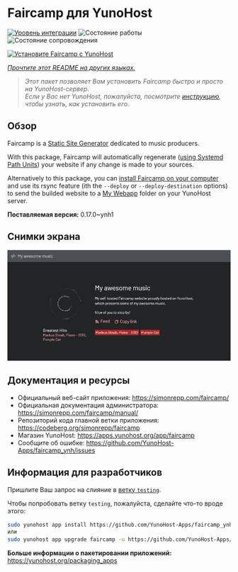 <!--
Важно: этот README был автоматически сгенерирован <https://github.com/YunoHost/apps/tree/master/tools/readme_generator>
Он НЕ ДОЛЖЕН редактироваться вручную.
-->

# Faircamp для YunoHost

[![Уровень интеграции](https://dash.yunohost.org/integration/faircamp.svg)](https://ci-apps.yunohost.org/ci/apps/faircamp/) ![Состояние работы](https://ci-apps.yunohost.org/ci/badges/faircamp.status.svg) ![Состояние сопровождения](https://ci-apps.yunohost.org/ci/badges/faircamp.maintain.svg)

[![Установите Faircamp с YunoHost](https://install-app.yunohost.org/install-with-yunohost.svg)](https://install-app.yunohost.org/?app=faircamp)

*[Прочтите этот README на других языках.](./ALL_README.md)*

> *Этот пакет позволяет Вам установить Faircamp быстро и просто на YunoHost-сервер.*  
> *Если у Вас нет YunoHost, пожалуйста, посмотрите [инструкцию](https://yunohost.org/install), чтобы узнать, как установить его.*

## Обзор

Faircamp is a [Static Site Generator](https://en.wikipedia.org/wiki/Static_site_generator) dedicated to music producers.

With this package, Faircamp will automatically regenerate ([using Systemd Path Units](https://www.putorius.net/systemd-path-units.html)) your website if any change is made to your sources.

Alternatively to this package, you can [install Faircamp on your computer](https://simonrepp.com/faircamp/manual/installation.html) and use its rsync feature (ith the `--deploy` or `--deploy-destination` options) to send the builded website to a [My Webapp](https://apps.yunohost.org/app/my_webapp) folder on your YunoHost server.


**Поставляемая версия:** 0.17.0~ynh1

## Снимки экрана

![Снимок экрана Faircamp](./doc/screenshots/faircamp-screenshot.png)

## Документация и ресурсы

- Официальный веб-сайт приложения: <https://simonrepp.com/faircamp/>
- Официальная документация администратора: <https://simonrepp.com/faircamp/manual/>
- Репозиторий кода главной ветки приложения: <https://codeberg.org/simonrepp/faircamp>
- Магазин YunoHost: <https://apps.yunohost.org/app/faircamp>
- Сообщите об ошибке: <https://github.com/YunoHost-Apps/faircamp_ynh/issues>

## Информация для разработчиков

Пришлите Ваш запрос на слияние в [ветку `testing`](https://github.com/YunoHost-Apps/faircamp_ynh/tree/testing).

Чтобы попробовать ветку `testing`, пожалуйста, сделайте что-то вроде этого:

```bash
sudo yunohost app install https://github.com/YunoHost-Apps/faircamp_ynh/tree/testing --debug
или
sudo yunohost app upgrade faircamp -u https://github.com/YunoHost-Apps/faircamp_ynh/tree/testing --debug
```

**Больше информации о пакетировании приложений:** <https://yunohost.org/packaging_apps>
